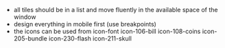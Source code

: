 - all tiles should be in a list and move fluently in the available space of the window
- design everything in mobile first (use breakpoints)
- the icons can be used from icon-font 
    icon-106-bill
    icon-108-coins
    icon-205-bundle
    icon-230-flash
    icon-211-skull